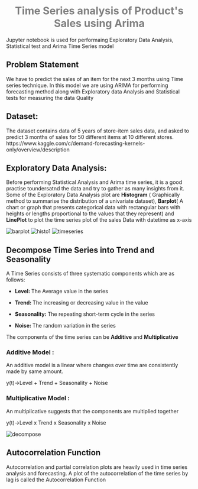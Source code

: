 <h1 style="color:grey;text-align:center"> 
Time Series analysis of Product's Sales using Arima 
</h1>    

Jupyter notebook is used for performaing Exploratory Data Analysis, Statistical test and Arima Time Series model

<h2>Problem Statement </h2>
<p> We have to predict the sales of an item for the next 3 months using Time series technique. In this model we are using ARIMA for performing forecasting method along with  Exploratory data Analysis and Statistical tests for measuring the data Quality 
</p>


<h2>Dataset: </h2>

<p> The dataset contains data of 5 years of store-item sales data, and asked to predict 3 months of sales for 50 different items at 10 different stores.
  https://www.kaggle.com/c/demand-forecasting-kernels-only/overview/description </p>
  
  
  <h2>Exploratory Data Analysis: </h2>

<p>Before performing Statistical Analysis and Arima time series, it is a good practise toundersatnd the data and try to gather as many insights from it. Some of the Exploratory Data Analysis plot are <strong>Histogram</strong> ( Graphically method to summarise the distribution of a univariate dataset), <strong>Barplot</strong>( A chart or graph that presents categorical data with rectangular bars with heights or lengths proportional to the values that they represent) and <strong>LinePlot</strong> to plot the time series plot of the sales Data with datetime as x-axis</p>


![barplot](https://user-images.githubusercontent.com/57468338/120264747-6f083f00-c26c-11eb-9e50-49d2fbd137e5.png)
![histo1](https://user-images.githubusercontent.com/57468338/120264770-7a5b6a80-c26c-11eb-9e0d-e0393cbc6960.png)
![timeseries](https://user-images.githubusercontent.com/57468338/120264773-7cbdc480-c26c-11eb-80e5-27b5626d6bc2.png)


<h2>Decompose Time Series into Trend and Seasonality</h2>

<p>
A Time Series consists of three systematic components which are as follows:
  <ul>
    <li><strong>Level: </strong>The Average value in the series</p>
      <li><strong>Trend: </strong>The increasing or decreasing value in the value</p>
        <li><strong>Seasonality: </strong>The repeating short-term cycle in the series</p>
          <li><strong>Noise: </strong>The random variation in the series</p>
    </ul>

The components of the time series can be <strong>Additive</strong> and <strong>Multiplicative</strong>
<h3>Additive Model : </h3> <p> An additive model is a linear where changes over time are consistently made by same amount.</p>

y(t)->Level + Trend + Seasonality + Noise
<h3>Multiplicative Model : </h3> <p> An multiplicative suggests that the components are multiplied together</p>
y(t)->Level x Trend x Seasonality x Noise
</p>

![decompose](https://user-images.githubusercontent.com/57468338/120268763-6e73a680-c274-11eb-9e68-3aa971303fb7.png)

<h2>Autocorrelation Function</h2>
<p> Autocorrelation and partial correlation plots are heavily used in time series analysis and forecasting. A plot of the autocorrelation of the time series by lag is called the Autocorrelation Function


